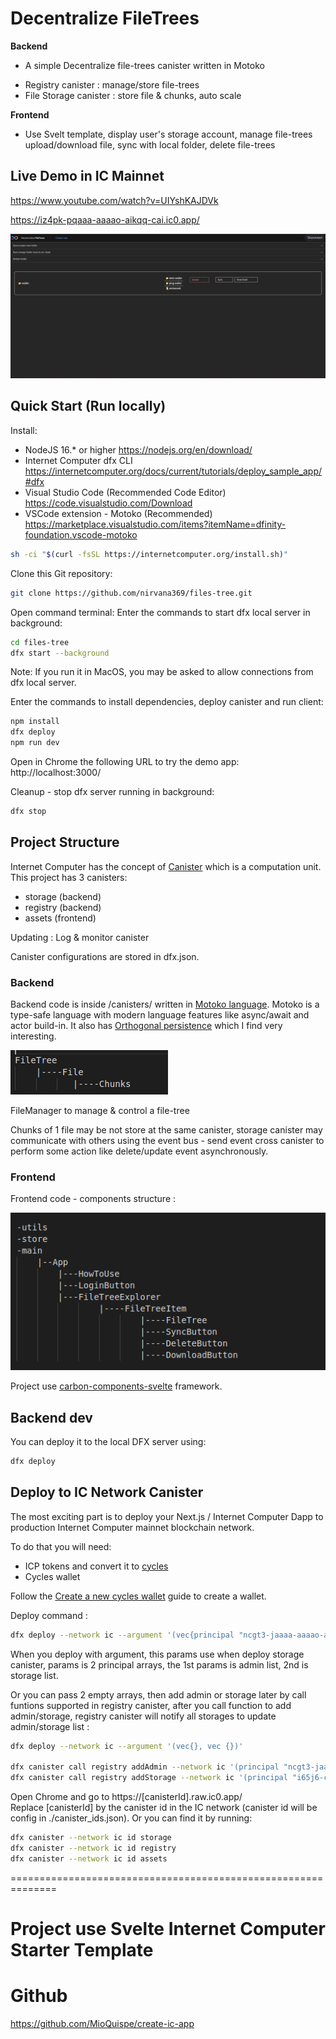 # Decentralize FileTrees

**Backend**

- A simple Decentralize file-trees canister written in Motoko
+   Registry canister : manage/store file-trees
+   File Storage canister : store file & chunks, auto scale 

**Frontend**

- Use Svelt template, display user's storage account, manage file-trees upload/download file, sync with local folder, delete file-trees


## Live Demo in IC Mainnet

https://www.youtube.com/watch?v=UIYshKAJDVk

https://iz4pk-pqaaa-aaaao-aikqq-cai.ic0.app/

![Screenshot](/frontend/assets/demo.png)

## Quick Start (Run locally)

Install:

- NodeJS 16.\* or higher https://nodejs.org/en/download/
- Internet Computer dfx CLI https://internetcomputer.org/docs/current/tutorials/deploy_sample_app/#dfx
- Visual Studio Code (Recommended Code Editor) https://code.visualstudio.com/Download
- VSCode extension - Motoko (Recommended) https://marketplace.visualstudio.com/items?itemName=dfinity-foundation.vscode-motoko

```bash
sh -ci "$(curl -fsSL https://internetcomputer.org/install.sh)"
```

Clone this Git repository:

```bash
git clone https://github.com/nirvana369/files-tree.git
```

Open command terminal:
Enter the commands to start dfx local server in background:

```bash
cd files-tree
dfx start --background
```

Note: If you run it in MacOS, you may be asked to allow connections from dfx local server.

Enter the commands to install dependencies, deploy canister and run client:

```bash
npm install
dfx deploy
npm run dev
```

Open in Chrome the following URL to try the demo app:  
http://localhost:3000/

Cleanup - stop dfx server running in background:

```bash
dfx stop
```

## Project Structure

Internet Computer has the concept of [Canister](https://internetcomputer.org/docs/current/concepts/canisters-code/) which is a computation unit. This project has 3 canisters:

- storage (backend)
- registry (backend)
- assets (frontend)

Updating : Log & monitor canister

Canister configurations are stored in dfx.json.

### Backend

Backend code is inside /canisters/ written in [Motoko language](https://internetcomputer.org/docs/current/motoko/main/motoko). Motoko is a type-safe language with modern language features like async/await and actor build-in. It also has [Orthogonal persistence](https://internetcomputer.org/docs/current/motoko/main/motoko/#orthogonal-persistence) which I find very interesting.


![Backend structure](/frontend/assets/backend-struct.png)

FileManager to manage & control a file-tree

Chunks of 1 file may be not store at the same canister, storage canister may communicate with others using the event bus - send event cross canister to perform some action like delete/update event asynchronously.

### Frontend

Frontend code - components structure :

![Frontend structure](/frontend/assets/frontend-struct.png)

Project use [carbon-components-svelte](https://carbon-components-svelte.onrender.com/) framework.

## Backend dev

You can deploy it to the local DFX server using:

```bash
dfx deploy
```

## Deploy to IC Network Canister

The most exciting part is to deploy your Next.js / Internet Computer Dapp to production Internet Computer mainnet blockchain network.

To do that you will need:

- ICP tokens and convert it to [cycles](https://internetcomputer.org/docs/current/concepts/tokens-cycles/)
- Cycles wallet

Follow the [Create a new cycles wallet](https://internetcomputer.org/docs/current/developer-docs/setup/cycles/cycles-wallet/#create-a-new-cycles-wallet) guide to create a wallet.  

Deploy command :

```bash
dfx deploy --network ic --argument '(vec{principal "ncgt3-jaaaa-aaaao-aikpq-cai"}, vec {principal "i65j6-ciaaa-aaaao-aikqa-cai"})'
```
When you deploy with argument, this params use when deploy storage canister, params is 2 principal arrays, the 1st params is admin list, 2nd is storage list.

Or you can pass 2 empty arrays, then add admin or storage later by call funtions supported in registry canister, after you call function to add admin/storage,
registry canister will notify all storages to update admin/storage list :
```bash
dfx deploy --network ic --argument '(vec{}, vec {})'

dfx canister call registry addAdmin --network ic '(principal "ncgt3-jaaaa-aaaao-aikpq-cai")'
dfx canister call registry addStorage --network ic '(principal "i65j6-ciaaa-aaaao-aikqa-cai")'

```

Open Chrome and go to https://[canisterId].raw.ic0.app/  
Replace [canisterId] by the canister id in the IC network (canister id will be config in ./canister_ids.json). Or you can find it by running:

```bash
dfx canister --network ic id storage
dfx canister --network ic id registry
dfx canister --network ic id assets
```

==============================================================

# Project use Svelte Internet Computer Starter Template
# Github
https://github.com/MioQuispe/create-ic-app